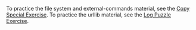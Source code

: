 To practice the file system and external-commands material, see the [Copy Special Exercise](https://developers.google.com/edu/python/exercises/copy-special). To practice the urllib material, see the [Log Puzzle Exercise](https://developers.google.com/edu/python/exercises/log-puzzle).
